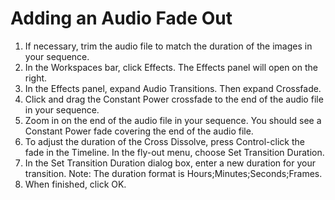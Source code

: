 # Adding an Audio Fade Out

1. If necessary, trim the audio file to match the duration of the images in your sequence.
2. In the Workspaces bar, click Effects. The Effects panel will open on the right. 
3. In the Effects panel, expand Audio Transitions. Then expand Crossfade.
4. Click and drag the Constant Power crossfade to the end of the audio file in your sequence. 
5. Zoom in on the end of the audio file in your sequence. You should see a Constant Power fade covering the end of the audio file.
6. To adjust the duration of the Cross Dissolve, press Control-click the fade in the Timeline. In the fly-out menu, choose Set Transition Duration.
7. In the Set Transition Duration dialog box, enter a new duration for your transition. Note: The duration format is Hours;Minutes;Seconds;Frames.
8. When finished, click OK.



